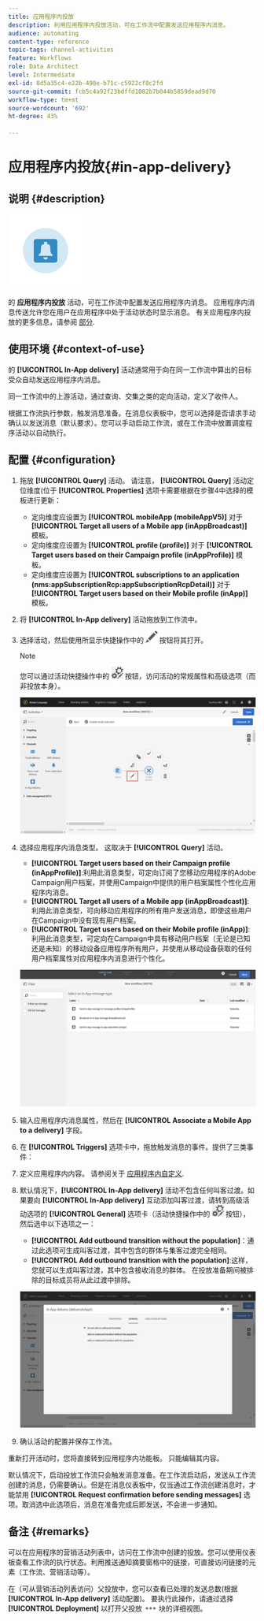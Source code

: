 ```yaml
---
title: 应用程序内投放
description: 利用应用程序内投放活动，可在工作流中配置发送应用程序内消息。
audience: automating
content-type: reference
topic-tags: channel-activities
feature: Workflows
role: Data Architect
level: Intermediate
exl-id: 8d5a35c4-e22b-498e-b71c-c5922cf8c2fd
source-git-commit: fcb5c4a92f23bdffd1082b7b044b5859dead9d70
workflow-type: tm+mt
source-wordcount: '692'
ht-degree: 43%

---
```


# 应用程序内投放{#in-app-delivery}

## 说明 {#description}

![](assets/wkf_in_app_1.png)

的 **应用程序内投放** 活动，可在工作流中配置发送应用程序内消息。 应用程序内消息传送允许您在用户在应用程序中处于活动状态时显示消息。 有关应用程序内投放的更多信息，请参阅 [部分](../../channels/using/about-in-app-messaging.md).

## 使用环境 {#context-of-use}

的 **[!UICONTROL In-App delivery]** 活动通常用于向在同一工作流中算出的目标受众自动发送应用程序内消息。

同一工作流中的上游活动，通过查询、交集之类的定向活动，定义了收件人。

根据工作流执行参数，触发消息准备。在消息仪表板中，您可以选择是否请求手动确认以发送消息（默认要求）。您可以手动启动工作流，或在工作流中放置调度程序活动以自动执行。

## 配置 {#configuration}

1. 拖放 **[!UICONTROL Query]** 活动。 请注意， **[!UICONTROL Query]** 活动定位维度(位于 **[!UICONTROL Properties]** 选项卡需要根据在步骤4中选择的模板进行更新：

   * 定向维度应设置为 **[!UICONTROL mobileApp (mobileAppV5)]** 对于 **[!UICONTROL Target all users of a Mobile app (inAppBroadcast)]** 模板。
   * 定向维度应设置为 **[!UICONTROL profile (profile)]** 对于 **[!UICONTROL Target users based on their Campaign profile (inAppProfile)]** 模板。
   * 定向维度应设置为 **[!UICONTROL subscriptions to an application (nms:appSubscriptionRcp:appSubscriptionRcpDetail)]** 对于 **[!UICONTROL Target users based on their Mobile profile (inApp)]** 模板。

1. 将 **[!UICONTROL In-App delivery]** 活动拖放到工作流中。
1. 选择活动，然后使用所显示快捷操作中的 ![](assets/edit_darkgrey-24px.png) 按钮将其打开。

   >[!NOTE]
   >
   >您可以通过活动快捷操作中的 ![](assets/dlv_activity_params-24px.png) 按钮，访问活动的常规属性和高级选项（而非投放本身）。

   ![](assets/wkf_in_app_3.png)

1. 选择应用程序内消息类型。 这取决于 **[!UICONTROL Query]** 活动。

   * **[!UICONTROL Target users based on their Campaign profile (inAppProfile)]**:利用此消息类型，可定向订阅了您移动应用程序的Adobe Campaign用户档案，并使用Campaign中提供的用户档案属性个性化应用程序内消息。
   * **[!UICONTROL Target all users of a Mobile app (inAppBroadcast)]**:利用此消息类型，可向移动应用程序的所有用户发送消息，即使这些用户在Campaign中没有现有用户档案。
   * **[!UICONTROL Target users based on their Mobile profile (inApp)]**:利用此消息类型，可定向在Campaign中具有移动用户档案（无论是已知还是未知）的移动设备应用程序所有用户，并使用从移动设备获取的任何用户档案属性对应用程序内消息进行个性化。

   ![](assets/wkf_in_app_4.png)

1. 输入应用程序内消息属性，然后在 **[!UICONTROL Associate a Mobile App to a delivery]** 字段。
1. 在 **[!UICONTROL Triggers]** 选项卡中，拖放触发消息的事件。提供了三类事件：
1. 定义应用程序内内容。 请参阅关于 [应用程序内自定义](../../channels/using/customizing-an-in-app-message.md).
1. 默认情况下，**[!UICONTROL In-App delivery]** 活动不包含任何叫客过渡。如果要向 **[!UICONTROL In-App delivery]** 互动添加叫客过渡，请转到高级活动选项的 **[!UICONTROL General]** 选项卡（活动快捷操作中的 ![](assets/dlv_activity_params-24px.png) 按钮），然后选中以下选项之一：

   * **[!UICONTROL Add outbound transition without the population]**：通过此选项可生成叫客过渡，其中包含的群体与集客过渡完全相同。
   * **[!UICONTROL Add outbound transition with the population]**:这样，您就可以生成叫客过渡，其中包含接收消息的群体。 在投放准备期间被排除的目标成员将从此过渡中排除。

   ![](assets/wkf_in_app_5.png)

1. 确认活动的配置并保存工作流。

重新打开活动时，您将直接转到应用程序内功能板。 只能编辑其内容。

默认情况下，启动投放工作流只会触发消息准备。在工作流启动后，发送从工作流创建的消息，仍需要确认。但是在消息仪表板中，仅当通过工作流创建消息时，才能禁用 **[!UICONTROL Request confirmation before sending messages]** 选项。取消选中此选项后，消息在准备完成后即发送，不会进一步通知。

## 备注 {#remarks}

可以在应用程序的营销活动列表中，访问在工作流中创建的投放。您可以使用仪表板查看工作流的执行状态。利用推送通知摘要窗格中的链接，可直接访问链接的元素（工作流、营销活动等）。

在（可从营销活动列表访问）父投放中，您可以查看已处理的发送总数(根据 **[!UICONTROL In-App delivery]** 活动配置)。 要执行此操作，请通过选择 **[!UICONTROL Deployment]** 以打开父投放 ![](assets/wkf_dlv_detail_button.png) 块的详细视图。
